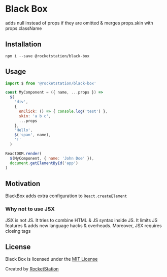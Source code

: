 # Black Box

adds null instead of props if they are omitted & merges props.skin with props.className

## Installation

```
npm i --save @rocketstation/black-box
```

## Usage

```javascript
import $ from '@rocketstation/black-box'

const MyComponent = ({ name, ...props }) =>
  $(
    'div',
    {
      onClick: () => { console.log('test') },
      skin: 'a b c',
      ...props
    },
    'Hello',
    $('span', name),
    '!'
  )

ReactDOM.render(
  $(MyComponent, { name: 'John Doe' }),
  document.getElementById('app')
)
```

## Motivation

BlackBox adds extra configuration to `React.createElement`

### Why not to use JSX

JSX is not JS. It tries to combine HTML & JS syntax inside JS. It limits JS features & adds new language hacks & overheads. Moreover, JSX requires closing tags

## License

Black Box is licensed under the [MIT License](http://opensource.org/licenses/MIT)

Created by [RocketStation](http://rstation.io)

